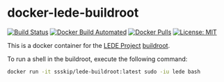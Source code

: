 docker-lede-buildroot
========================
[![Build Status](https://travis-ci.org/ssskip/lede-buildroot.svg?branch=master)](https://travis-ci.org/ssskip/lede-buildroot)
[![Docker Build Automated](https://img.shields.io/docker/automated/ssskip/lede-buildroot.svg)](https://hub.docker.com/r/ssskip/lede-buildroot/)
[![Docker Pulls](https://img.shields.io/docker/pulls/ssskip/lede-buildroot.svg)](https://hub.docker.com/r/ssskip/lede-buildroot/)
[![License: MIT](http://img.shields.io/badge/license-MIT-blue.svg?style=flat-square)](https://github.com/ssskip/lede-buildroot/blob/master/LICENSE)


This is a docker container for the [LEDE Project](https://lede-project.org/)
[buildroot](https://lede-project.org/docs/guide-developer/compile_packages_for_lede_with_the_sdk).


To run a shell in the buildroot, execute the following command:

```sh
docker run -it ssskip/lede-buildroot:latest sudo -iu lede bash
```
